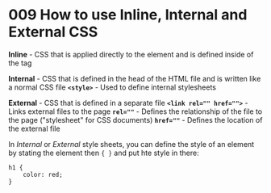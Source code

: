 # 009 How to use Inline, Internal and External CSS

**Inline** - CSS that is applied directly to the element and is defined inside of the tag

**Internal** - CSS that is defined in the head of the HTML file and is written like a normal CSS file
    **`<style>`** - Used to define internal stylesheets

**External** - CSS that is defined in a separate file
    **`<link rel="" href="">`** - Links external files to the page
        **`rel=""`** - Defines the relationship of the file to the page ("stylesheet" for CSS documents)
        **`href=""`** - Defines the location of the external file

In *Internal* or *External* style sheets, you can define the style of an element by stating the element then `{ }` and put hte style in there:

```
h1 {
    color: red;
}
```


